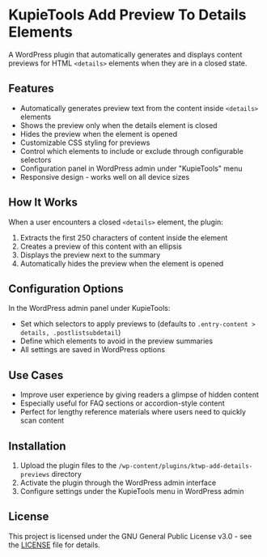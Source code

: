 # KupieTools Add Preview To Details Elements

A WordPress plugin that automatically generates and displays content previews for HTML `<details>` elements when they are in a closed state.

## Features

- Automatically generates preview text from the content inside `<details>` elements
- Shows the preview only when the details element is closed
- Hides the preview when the element is opened
- Customizable CSS styling for previews
- Control which elements to include or exclude through configurable selectors
- Configuration panel in WordPress admin under "KupieTools" menu
- Responsive design - works well on all device sizes

## How It Works

When a user encounters a closed `<details>` element, the plugin:
1. Extracts the first 250 characters of content inside the element
2. Creates a preview of this content with an ellipsis
3. Displays the preview next to the summary
4. Automatically hides the preview when the element is opened

## Configuration Options

In the WordPress admin panel under KupieTools:
- Set which selectors to apply previews to (defaults to `.entry-content > details, .postlistsubdetail`)
- Define which elements to avoid in the preview summaries
- All settings are saved in WordPress options

## Use Cases

- Improve user experience by giving readers a glimpse of hidden content
- Especially useful for FAQ sections or accordion-style content
- Perfect for lengthy reference materials where users need to quickly scan content

## Installation

1. Upload the plugin files to the `/wp-content/plugins/ktwp-add-details-previews` directory
2. Activate the plugin through the WordPress admin interface
3. Configure settings under the KupieTools menu in WordPress admin

## License

This project is licensed under the GNU General Public License v3.0 - see the [LICENSE](LICENSE) file for details.
